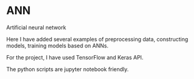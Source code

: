 # ANN
Artificial neural network

Here I have added several examples of preprocessing data, constructing models, training models based on ANNs.

For the project, I have used TensorFlow and Keras API.

The python scripts are jupyter notebook friendly.
